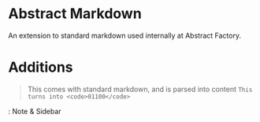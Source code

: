 # Abstract Markdown

An extension to standard markdown used internally at Abstract Factory.

# Additions


> This comes with standard markdown, and is parsed into <quote>content</quote>
```This turns into <code>01100</code>```

: Note
& Sidebar